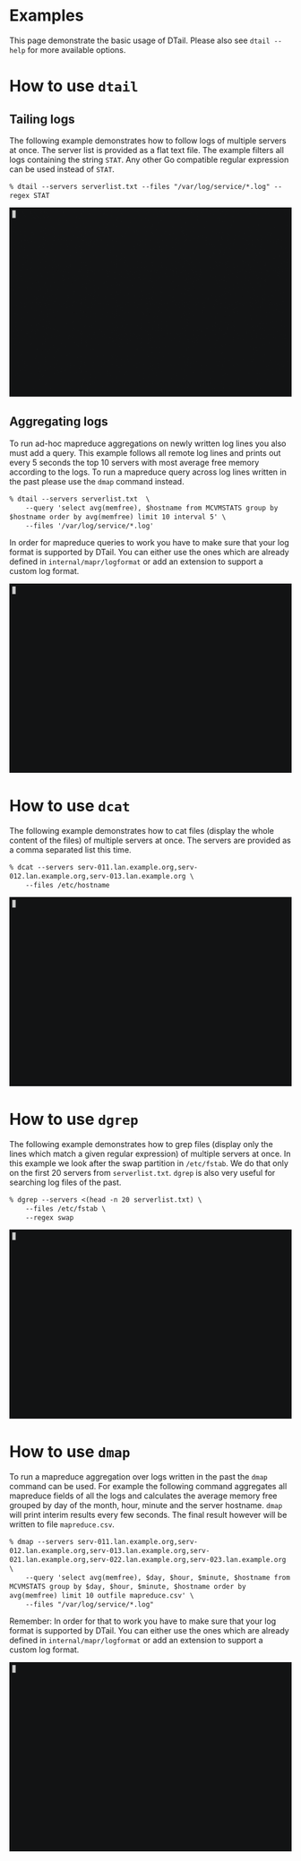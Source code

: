 Examples
========

This page demonstrate the basic usage of DTail. Please also see ``dtail --help`` for more available options.

# How to use ``dtail``

## Tailing logs

The following example demonstrates how to follow logs of multiple servers at once. The server list is provided as a flat text file. The example filters all logs containing the string ``STAT``. Any other Go compatible regular expression can be used instead of ``STAT``.

```shell
% dtail --servers serverlist.txt --files "/var/log/service/*.log" --regex STAT
```

![dtail](dtail.gif "Tail example")

## Aggregating logs

To run ad-hoc mapreduce aggregations on newly written log lines you also must add a query. This example follows all remote log lines and prints out every 5 seconds the top 10 servers with most average free memory according to the logs. To run a mapreduce query across log lines written in the past please use the ``dmap`` command instead.

```shell
% dtail --servers serverlist.txt  \
    --query 'select avg(memfree), $hostname from MCVMSTATS group by $hostname order by avg(memfree) limit 10 interval 5' \
    --files '/var/log/service/*.log'
```

In order for mapreduce queries to work you have to make sure that your log format is supported by DTail. You can either use the ones which are already defined in ``internal/mapr/logformat`` or add an extension to support a custom log format.

![dtail-map](dtail-map.gif "Tail mapreduce example")

# How to use ``dcat``

The following example demonstrates how to cat files (display the whole content of the files) of multiple servers at once. The servers are provided as a comma separated list this time.

```shell
% dcat --servers serv-011.lan.example.org,serv-012.lan.example.org,serv-013.lan.example.org \
    --files /etc/hostname
```

![dcat](dcat.gif "Cat example")

# How to use ``dgrep``

The following example demonstrates how to grep files (display only the lines which match a given regular expression) of multiple servers at once. In this example we look after the swap partition in ``/etc/fstab``. We do that only on the first 20 servers from ``serverlist.txt``. ``dgrep`` is also very useful for searching log files of the past.

```shell
% dgrep --servers <(head -n 20 serverlist.txt) \
    --files /etc/fstab \
    --regex swap
```

![dgrep](dgrep.gif "Grep example")

# How to use ``dmap``

To run a mapreduce aggregation over logs written in the past the ``dmap`` command can be used. For example the following command aggregates all mapreduce fields of all the logs and calculates the average memory free grouped by day of the month, hour, minute and the server hostname. ``dmap`` will print interim results every few seconds. The final result however will be written to file ``mapreduce.csv``.

```shell
% dmap --servers serv-011.lan.example.org,serv-012.lan.example.org,serv-013.lan.example.org,serv-021.lan.example.org,serv-022.lan.example.org,serv-023.lan.example.org \
    --query 'select avg(memfree), $day, $hour, $minute, $hostname from MCVMSTATS group by $day, $hour, $minute, $hostname order by avg(memfree) limit 10 outfile mapreduce.csv' \
    --files "/var/log/service/*.log"
```

Remember: In order for that to work you have to make sure that your log format is supported by DTail. You can either use the ones which are already defined in ``internal/mapr/logformat`` or add an extension to support a custom log format.

![dmap](dmap.gif "DMap example")
